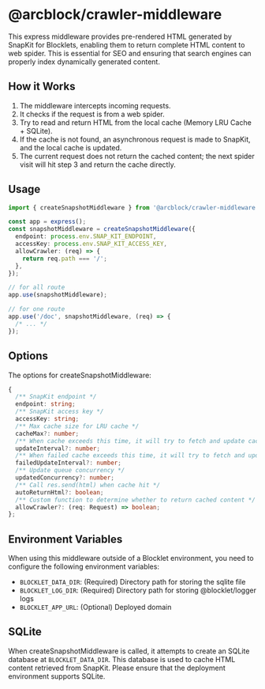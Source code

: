 # @arcblock/crawler-middleware

This express middleware provides pre-rendered HTML generated by SnapKit for Blocklets, enabling them to return complete HTML content to web spider. This is essential for SEO and ensuring that search engines can properly index dynamically generated content.

## How it Works

1.  The middleware intercepts incoming requests.
2.  It checks if the request is from a web spider.
3.  Try to read and return HTML from the local cache (Memory LRU Cache + SQLite).
4.  If the cache is not found, an asynchronous request is made to SnapKit, and the local cache is updated.
5.  The current request does not return the cached content; the next spider visit will hit step 3 and return the cache directly.

## Usage

```typescript
import { createSnapshotMiddleware } from '@arcblock/crawler-middleware';

const app = express();
const snapshotMiddleware = createSnapshotMiddleware({
  endpoint: process.env.SNAP_KIT_ENDPOINT,
  accessKey: process.env.SNAP_KIT_ACCESS_KEY,
  allowCrawler: (req) => {
    return req.path === '/';
  },
});

// for all route
app.use(snapshotMiddleware);

// for one route
app.use('/doc', snapshotMiddleware, (req) => {
  /* ... */
});
```

## Options

The options for createSnapshotMiddleware:

```typescript
{
  /** SnapKit endpoint */
  endpoint: string;
  /** SnapKit access key */
  accessKey: string;
  /** Max cache size for LRU cache */
  cacheMax?: number;
  /** When cache exceeds this time, it will try to fetch and update cache from SnapKit */
  updateInterval?: number;
  /** When failed cache exceeds this time, it will try to fetch and update cache from SnapKit */
  failedUpdateInterval?: number;
  /** Update queue concurrency */
  updatedConcurrency?: number;
  /** Call res.send(html) when cache hit */
  autoReturnHtml?: boolean;
  /** Custom function to determine whether to return cached content */
  allowCrawler?: (req: Request) => boolean;
};
```

## Environment Variables

When using this middleware outside of a Blocklet environment, you need to configure the following environment variables:

- `BLOCKLET_DATA_DIR`: (Required) Directory path for storing the sqlite file
- `BLOCKLET_LOG_DIR`: (Required) Directory path for storing @blocklet/logger logs
- `BLOCKLET_APP_URL`: (Optional) Deployed domain

## SQLite

When createSnapshotMiddleware is called, it attempts to create an SQLite database at `BLOCKLET_DATA_DIR`. This database is used to cache HTML content retrieved from SnapKit. Please ensure that the deployment environment supports SQLite.
